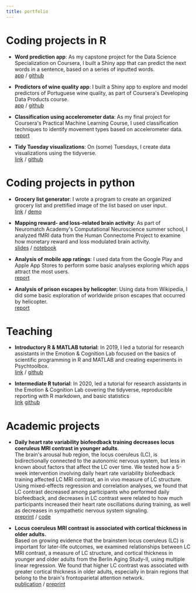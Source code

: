 ```yaml
---
title: portfolio
---
```


# Coding projects in R

- **Word prediction app**: As my capstone project for the Data Science Specialization on Coursera, I built a Shiny app that can predict the next words in a sentence, based on a series of inputted words.<br> [app](https://shelbybachman.shinyapps.io/Word-Prediction-App/) /  [github](https://github.com/shelbybachman/data-science-capstone)

- **Predictors of wine quality app**: I built a Shiny app to explore and model predictors of Portuguese wine quality, as part of Coursera's Developing Data Products course.<br>
[app](https://shelbybachman.shinyapps.io/predictors-of-wine-quality/) / [github](https://github.com/shelbybachman/developing-data-products-course)

- **Classification using accelerometer data**: As my final project for Coursera's Practical Machine Learning Course, I used classification techniques to identify movement types based on accelerometer data.<br>
[report](https://shelbybachman.github.io/practical-machine-learning-course/final-project.html)

- **Tidy Tuesday visualizations**: On (some) Tuesdays, I create data visualizations using the tidyverse.<br>
[link](https://shelbybachman.github.io/tidy-tuesday/) / [github](https://github.com/shelbybachman/tidy-tuesday)


# Coding projects in python

- **Grocery list generator**: I wrote a program to create an organized grocery list and prettified image of the list based on user input.<br> [link](https://github.com/shelbybachman/grocery-list-generator) / [demo](https://youtu.be/T3yRK3ouw7g)

- **Mapping reward- and loss-related brain activity**: As part of Neuromatch Academy's Computational Neuroscience summer school, I analyzed fMRI data from the Human Connectome Project to examine how monetary reward and loss modulated brain activity.<br> [slides](https://github.com/shelbybachman/neuromatch-academy-2021/blob/d7920c979e919f2be8f1e6e192ed78b715b10781/nma-project-slides.pdf) / [notebook](https://github.com/shelbybachman/neuromatch-academy-2021/blob/d42f91d484d0c6091ac733740b3f8eec1035f35b/NMA_project.ipynb)

- **Analysis of mobile app ratings**: I used data from the Google Play and Apple App Stores to perform some basic analyses exploring which apps attract the most users.<br>
[report](https://github.com/shelbybachman/app-ratings/blob/main/app-ratings.ipynb)

- **Analysis of prison escapes by helicopter**: Using data from Wikipedia, I did some basic exploration of worldwide prison escapes that occurred by helicopter.<br>
[report](https://github.com/shelbybachman/prison-escapes/blob/main/prison-escapes.ipynb)

# Teaching

- **Introductory R & MATLAB tutorial**: In 2019, I led a tutorial for research assistants in the Emotion & Cognition Lab focused on the basics of scientific programming in R and MATLAB and creating experiments in Psychtoolbox.<br> [link](https://shelbybachman.github.io/RA-tutorial-2019/) / [github](https://github.com/shelbybachman/RA-tutorial-2019)

- **Intermediate R tutorial**: In 2020, led a tutorial for research assistants in the Emotion & Cognition Lab covering the tidyverse, reproducible reporting with R markdown, and basic statistics<br> [link](https://shelbybachman.github.io/RA-tutorial-2020/) [github](https://github.com/shelbybachman/RA-tutorial-2020)

# Academic projects

- **Daily heart rate variability biofeedback training decreases locus coeruleus MRI contrast in younger adults**.<br> The brain's arousal hub region, the locus coeruleus (LC), is bidirectionally connected to the autonomic nervous system, but less in known about factors that affect the LC over time. We tested how a 5-week intervention involving daily heart rate variability biofeedback training affected LC MRI contrast, an in vivo measure of LC structure. Using mixed-effects regression and correlation analyses, we found that LC contrast decreased among participants who performed daily biofeedback, and decreases in LC contrast were related to how much participants increased their heart rate oscillations during training, as well as decreases in sympathetic nervous system signaling.<br>
[preprint](https://www.medrxiv.org/content/10.1101/2022.02.04.22270468v1) / [code](https://github.com/EmotionCognitionLab/HRV-LC)

- **Locus coeruleus MRI contrast is associated with cortical thickness in older adults.**<br> Based on growing evidence that the brainstem locus coeruleus (LC) is important for later-life outcomes, we examined relationships between LC MRI contrast, a measure of LC structure, and cortical thickness in younger and older adults from the Berlin Aging Study-II, using multiple linear regression. We found that higher LC contrast was associated with greater cortical thickness in older adults, especially in brain regions that belong to the brain's frontoparietal attention network.<br>
[publication](https://www.sciencedirect.com/science/article/pii/S0197458020304309?dgcid=coauthor) / [preprint](https://www.biorxiv.org/content/10.1101/2020.03.14.991596v2)



